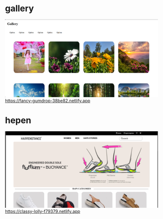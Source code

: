 <h1>gallery</h1>

<a href="https://fancy-gumdrop-38be82.netlify.app"><img src="pic.png"></a>
https://fancy-gumdrop-38be82.netlify.app

<h1>hepen</h1>

<a href="https://classy-lolly-f79379.netlify.app"><img src="screen.png"></a>
https://classy-lolly-f79379.netlify.app

